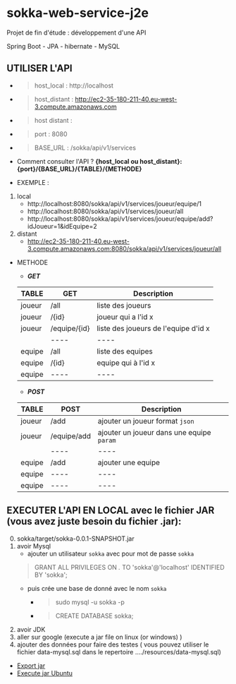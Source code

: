 # sokka-web-service-j2e
Projet de fin d'étude : développement d'une API

Spring Boot - JPA - hibernate - MySQL 


## UTILISER L'API
- >host_local : http://localhost
- >host_distant : http://ec2-35-180-211-40.eu-west-3.compute.amazonaws.com
- >host distant :
- >port : 8080
- >BASE_URL : /sokka/api/v1/services

- Comment consulter l'API ?
    **{host_local ou host_distant}:{port}/{BASE_URL}/{TABLE}/{METHODE}**


- EXEMPLE :
1. local
    * http://localhost:8080/sokka/api/v1/services/joueur/equipe/1
    * http://localhost:8080/sokka/api/v1/services/joueur/all
    * http://localhost:8080/sokka/api/v1/services/joueur/equipe/add?idJoueur=1&idEquipe=2
2. distant
    * http://ec2-35-180-211-40.eu-west-3.compute.amazonaws.com:8080/sokka/api/v1/services/joueur/all


- METHODE
    * ***GET***

    | TABLE | GET                   | Description               | 
    | ----  | ----                  | ----                      |
    |joueur	| /all                  | liste des joueurs         |
    |joueur	| /{id}                 | joueur qui a l'id x       |
    |joueur	| /equipe/{id}          | liste des joueurs de l'equipe d'id x |
    |    	| ----                  | ----                      |
    |equipe	| /all                  | liste des equipes         |
    |equipe	| /{id}                 | equipe qui à l'id x       |
    |equipe	| ----                  | ----                      |

    * ***POST***

    | TABLE | POST                  | Description               | 
    | ----  | ----                  | ----                      |
    |joueur	| /add                  | ajouter un joueur format `json`  |
    |joueur	| /equipe/add           | ajouter un joueur dans une equipe `param` |
    |    	| ----                  | ----                      |
    |equipe	| /add                  | ajouter une equipe        |
    |equipe	| ----                  | ----                      |
    |equipe	| ----                  | ----                      |

##  EXECUTER L'API EN LOCAL avec le fichier JAR  (vous avez juste besoin du fichier .jar):

0. sokka/target/sokka-0.0.1-SNAPSHOT.jar
1. avoir Mysql 
    * ajouter un utilisateur `sokka` avec pour mot de passe `sokka` 
     >GRANT ALL PRIVILEGES ON *.* TO 'sokka'@'localhost' IDENTIFIED BY 'sokka';
    * puis crée une base de donné avec le nom `sokka`
        - >sudo mysql -u sokka -p
        - >CREATE DATABASE sokka;
2. avoir JDK
3. aller sur google (execute a jar file on linux (or windows) ) 
4. ajouter des données pour faire des testes ( vous pouvez utiliser le fichier data-mysql.sql dans le repertoire ..../resources/data-mysql.sql)

* [Export jar](https://www.youtube.com/watch?v=qDTUYkaXAEc)
* [Execute jar Ubuntu](https://askubuntu.com/questions/101746/how-can-i-execute-a-jar-file-from-the-terminal)


